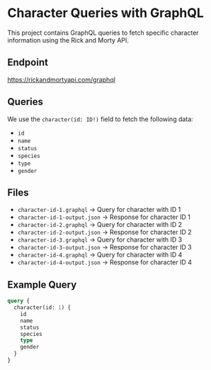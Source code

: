 # Character Queries with GraphQL

This project contains GraphQL queries to fetch specific character information using the Rick and Morty API.

## Endpoint
https://rickandmortyapi.com/graphql

## Queries
We use the `character(id: ID!)` field to fetch the following data:
- `id`
- `name`
- `status`
- `species`
- `type`
- `gender`

## Files
- `character-id-1.graphql` → Query for character with ID 1
- `character-id-1-output.json` → Response for character ID 1
- `character-id-2.graphql` → Query for character with ID 2
- `character-id-2-output.json` → Response for character ID 2
- `character-id-3.graphql` → Query for character with ID 3
- `character-id-3-output.json` → Response for character ID 3
- `character-id-4.graphql` → Query for character with ID 4
- `character-id-4-output.json` → Response for character ID 4

## Example Query
```graphql
query {
  character(id: 1) {
    id
    name
    status
    species
    type
    gender
  }
}
